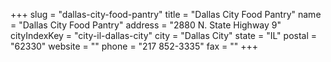 +++
slug = "dallas-city-food-pantry"
title = "Dallas City Food Pantry"
name = "Dallas City Food Pantry"
address = "2880 N. State Highway 9"
cityIndexKey = "city-il-dallas-city"
city = "Dallas City"
state = "IL"
postal = "62330"
website = ""
phone = "217 852-3335"
fax = ""
+++
